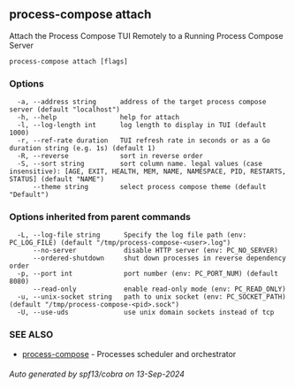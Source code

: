 ## process-compose attach

Attach the Process Compose TUI Remotely to a Running Process Compose Server

```
process-compose attach [flags]
```

### Options

```
  -a, --address string      address of the target process compose server (default "localhost")
  -h, --help                help for attach
  -l, --log-length int      log length to display in TUI (default 1000)
  -r, --ref-rate duration   TUI refresh rate in seconds or as a Go duration string (e.g. 1s) (default 1)
  -R, --reverse             sort in reverse order
  -S, --sort string         sort column name. legal values (case insensitive): [AGE, EXIT, HEALTH, MEM, NAME, NAMESPACE, PID, RESTARTS, STATUS] (default "NAME")
      --theme string        select process compose theme (default "Default")
```

### Options inherited from parent commands

```
  -L, --log-file string      Specify the log file path (env: PC_LOG_FILE) (default "/tmp/process-compose-<user>.log")
      --no-server            disable HTTP server (env: PC_NO_SERVER)
      --ordered-shutdown     shut down processes in reverse dependency order
  -p, --port int             port number (env: PC_PORT_NUM) (default 8080)
      --read-only            enable read-only mode (env: PC_READ_ONLY)
  -u, --unix-socket string   path to unix socket (env: PC_SOCKET_PATH) (default "/tmp/process-compose-<pid>.sock")
  -U, --use-uds              use unix domain sockets instead of tcp
```

### SEE ALSO

* [process-compose](process-compose.md)	 - Processes scheduler and orchestrator

###### Auto generated by spf13/cobra on 13-Sep-2024
